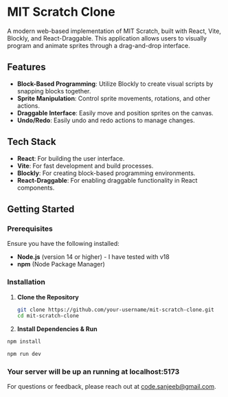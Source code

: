 # MIT Scratch Clone

A modern web-based implementation of MIT Scratch, built with React, Vite, Blockly, and React-Draggable. This application allows users to visually program and animate sprites through a drag-and-drop interface.

## Features

- **Block-Based Programming**: Utilize Blockly to create visual scripts by snapping blocks together.
- **Sprite Manipulation**: Control sprite movements, rotations, and other actions.
- **Draggable Interface**: Easily move and position sprites on the canvas.
- **Undo/Redo**: Easily undo and redo actions to manage changes.

## Tech Stack

- **React**: For building the user interface.
- **Vite**: For fast development and build processes.
- **Blockly**: For creating block-based programming environments.
- **React-Draggable**: For enabling draggable functionality in React components.

## Getting Started

### Prerequisites

Ensure you have the following installed:

- **Node.js** (version 14 or higher) - I have tested with v18
- **npm** (Node Package Manager)

### Installation

1. **Clone the Repository**

   ```bash
   git clone https://github.com/your-username/mit-scratch-clone.git
   cd mit-scratch-clone
   ```

2. **Install Dependencies & Run**

  ```bash
  npm install
  ```
  ```bash
  npm run dev
  ```

### Your server will be up an running at localhost:5173

For questions or feedback, please reach out at code.sanjeeb@gmail.com.




